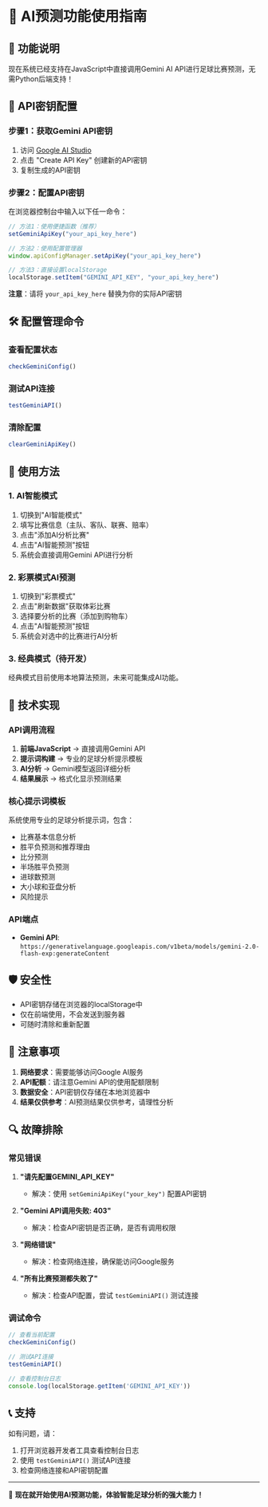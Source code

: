 # 🤖 AI预测功能使用指南

## 🚀 功能说明

现在系统已经支持在JavaScript中直接调用Gemini AI API进行足球比赛预测，无需Python后端支持！

## 🔑 API密钥配置

### 步骤1：获取Gemini API密钥
1. 访问 [Google AI Studio](https://makersuite.google.com/app/apikey)
2. 点击 "Create API Key" 创建新的API密钥
3. 复制生成的API密钥

### 步骤2：配置API密钥

在浏览器控制台中输入以下任一命令：

```javascript
// 方法1：使用便捷函数（推荐）
setGeminiApiKey("your_api_key_here")

// 方法2：使用配置管理器
window.apiConfigManager.setApiKey("your_api_key_here")

// 方法3：直接设置localStorage
localStorage.setItem("GEMINI_API_KEY", "your_api_key_here")
```

**注意**：请将 `your_api_key_here` 替换为你的实际API密钥

## 🛠️ 配置管理命令

### 查看配置状态
```javascript
checkGeminiConfig()
```

### 测试API连接
```javascript
testGeminiAPI()
```

### 清除配置
```javascript
clearGeminiApiKey()
```

## 📍 使用方法

### 1. AI智能模式
1. 切换到"AI智能模式"
2. 填写比赛信息（主队、客队、联赛、赔率）
3. 点击"添加AI分析比赛"
4. 点击"AI智能预测"按钮
5. 系统会直接调用Gemini API进行分析

### 2. 彩票模式AI预测
1. 切换到"彩票模式"
2. 点击"刷新数据"获取体彩比赛
3. 选择要分析的比赛（添加到购物车）
4. 点击"AI智能预测"按钮
5. 系统会对选中的比赛进行AI分析

### 3. 经典模式（待开发）
经典模式目前使用本地算法预测，未来可能集成AI功能。

## 🔧 技术实现

### API调用流程
1. **前端JavaScript** → 直接调用Gemini API
2. **提示词构建** → 专业的足球分析提示模板
3. **AI分析** → Gemini模型返回详细分析
4. **结果展示** → 格式化显示预测结果

### 核心提示词模板
系统使用专业的足球分析提示词，包含：
- 比赛基本信息分析
- 胜平负预测和推荐理由
- 比分预测
- 半场胜平负预测  
- 进球数预测
- 大小球和亚盘分析
- 风险提示

### API端点
- **Gemini API**: `https://generativelanguage.googleapis.com/v1beta/models/gemini-2.0-flash-exp:generateContent`

## 🛡️ 安全性

- API密钥存储在浏览器的localStorage中
- 仅在前端使用，不会发送到服务器
- 可随时清除和重新配置

## 🚨 注意事项

1. **网络要求**：需要能够访问Google AI服务
2. **API配额**：请注意Gemini API的使用配额限制
3. **数据安全**：API密钥仅存储在本地浏览器中
4. **结果仅供参考**：AI预测结果仅供参考，请理性分析

## 🔍 故障排除

### 常见错误

1. **"请先配置GEMINI_API_KEY"**
   - 解决：使用 `setGeminiApiKey("your_key")` 配置API密钥

2. **"Gemini API调用失败: 403"**
   - 解决：检查API密钥是否正确，是否有调用权限

3. **"网络错误"**
   - 解决：检查网络连接，确保能访问Google服务

4. **"所有比赛预测都失败了"**
   - 解决：检查API配置，尝试 `testGeminiAPI()` 测试连接

### 调试命令

```javascript
// 查看当前配置
checkGeminiConfig()

// 测试API连接
testGeminiAPI()

// 查看控制台日志
console.log(localStorage.getItem('GEMINI_API_KEY'))
```

## 📞 支持

如有问题，请：
1. 打开浏览器开发者工具查看控制台日志
2. 使用 `testGeminiAPI()` 测试API连接
3. 检查网络连接和API密钥配置

---

🎯 **现在就开始使用AI预测功能，体验智能足球分析的强大能力！**
